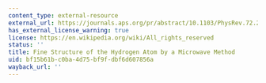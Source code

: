 ```yaml
---
content_type: external-resource
external_url: https://journals.aps.org/pr/abstract/10.1103/PhysRev.72.241
has_external_license_warning: true
license: https://en.wikipedia.org/wiki/All_rights_reserved
status: ''
title: Fine Structure of the Hydrogen Atom by a Microwave Method
uid: bf15b61b-c0ba-4d75-bf9f-dbf6d607856a
wayback_url: ''
---
```

